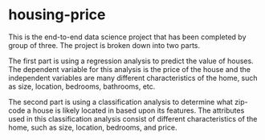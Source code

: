 # housing-price
This is the end-to-end data science project that has been completed by group of three. The project is broken down into two parts.

The first part is using a regression analysis to predict the value of houses. The dependent variable for this analysis is the price of the house and the independent variables are many different characteristics of the home, such as size, location, bedrooms, bathrooms, etc. 

The second part is using a classification analysis to determine what zip-code a house is likely located in based upon its features. The attributes used in this classification analysis consist of different characteristics of the home, such as size, location, bedrooms, and price.
